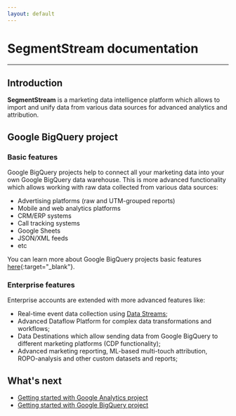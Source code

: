 ```yaml
---
layout: default
---
```

# SegmentStream documentation
---

## Introduction

**SegmentStream** is a marketing data intelligence platform which allows to import and unify data from various data sources for advanced analytics and attribution.

## Google BigQuery project

### Basic features

Google BigQuery projects help to connect all your marketing data into your own Google BigQuery data warehouse. This is more advanced functionality which allows working with raw data collected from various data sources:

* Advertising platforms (raw and UTM-grouped reports)
* Mobile and web analytics platforms
* CRM/ERP systems
* Call tracking systems
* Google Sheets
* JSON/XML feeds
* etc

You can learn more about Google BigQuery projects basic features [here](https://segmentstream.com/bigquery){:target="_blank"}.

### Enterprise features

Enterprise accounts are extended with more advanced features like:

* Real-time event data collection using [Data Streams](javascript-sdk/datastream);
* Advanced Dataflow Platform for complex data transformations and workflows;
* Data Destinations which allow sending data from Google BigQuery to different marketing platforms (CDP functionality);
* Advanced marketing reporting, ML-based multi-touch attribution, ROPO-analysis and other custom datasets and reports;

## What's next
* [Getting started with Google Analytics project](google-analytics/overview)
* [Getting started with Google BigQuery project](bigquery/overview)
